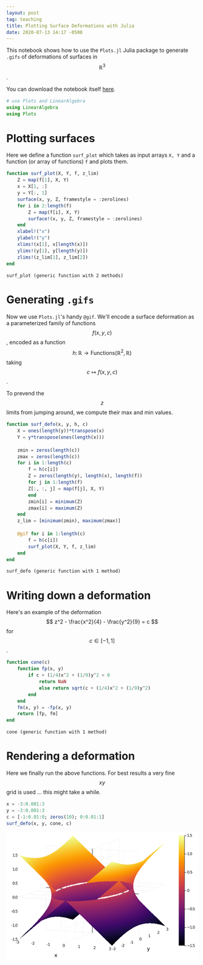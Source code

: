 ```yaml
---
layout: post
tag: teaching
title: Plotting Surface Deformations with Julia
date: 2020-07-13 14:17 -0500
---
```


This notebook shows how to use the `Plots.jl` Julia package to generate `.gifs`
of deformations of surfaces in $$ \mathbb{R}^3 $$.

You can download the notebook itself [here](/assets/notebooks/SurfaceDefos.ipynb).


```julia
# use Plots and LinearAlgebra
using LinearAlgebra
using Plots
```

# Plotting surfaces
Here we define a function `surf_plot` which takes as input arrays `X, Y` and a function (or array of functions) `f` and plots them.


```julia
function surf_plot(X, Y, f, z_lim)
    Z = map(f[1], X, Y)
    x = X[1, :]
    y = Y[:, 1]
    surface(x, y, Z, framestyle = :zerolines)
    for i in 2:length(f)
        Z = map(f[i], X, Y)
        surface!(x, y, Z, framestyle = :zerolines)
    end
    xlabel!("x")
    ylabel!("y")
    xlims!(x[1], x[length(x)])
    ylims!(y[1], y[length(y)])
    zlims!(z_lim[1], z_lim[2])
end
```




    surf_plot (generic function with 2 methods)



# Generating `.gifs`
Now we use `Plots.jl`'s handy `@gif`. We'll encode a surface deformation as a parameterized family of functions $$ f(x, y, c) $$, encoded as a function $$ h \colon \mathbb{R} \to \mathrm{Functions}(\mathbb{R}^2, \mathbb{R}) $$ taking $$ c \mapsto f(x, y, c) $$.

To prevend the $$ z $$ limits from jumping around, we compute their max and min values.


```julia
function surf_defo(x, y, h, c)
    X = ones(length(y))*transpose(x)
    Y = y*transpose(ones(length(x)))
    
    zmin = zeros(length(c))
    zmax = zeros(length(c))
    for i in 1:length(c)
        f = h(c[i])
        Z = zeros(length(y), length(x), length(f))
        for j in 1:length(f)
        Z[:, :, j] = map(f[j], X, Y)
        end
        zmin[i] = minimum(Z)
        zmax[i] = maximum(Z)
    end
    z_lim = [minimum(zmin), maximum(zmax)]
    
    @gif for i in 1:length(c)
        f = h(c[i])
        surf_plot(X, Y, f, z_lim)
    end
end 
```




    surf_defo (generic function with 1 method)



# Writing down a deformation
Here's an example of the deformation $$ z^2 - \frac{x^2}{4} - \frac{y^2}{9} = c $$ for $$ c \in [-1, 1] $$.


```julia
function cone(c)
    function fp(x, y)
        if c + (1/4)x^2 + (1/9)y^2 < 0
            return NaN
            else return sqrt(c + (1/4)x^2 + (1/9)y^2)
        end
    end
    fm(x, y) = -fp(x, y)
    return [fp, fm]
end        
```




    cone (generic function with 1 method)



# Rendering a deformation
Here we finally run the above functions. For best results a very fine $$ xy $$ grid is used ... this might take a while.


```julia
x = -3:0.001:3
y = -3:0.001:3
c = [-1:0.01:0; zeros(10); 0:0.01:1]
surf_defo(x, y, cone, c)
```

![Deforming a hyperboloid through a cone](/assets/images/1sheet2sheets.gif "Deforming a hyperboloid")
